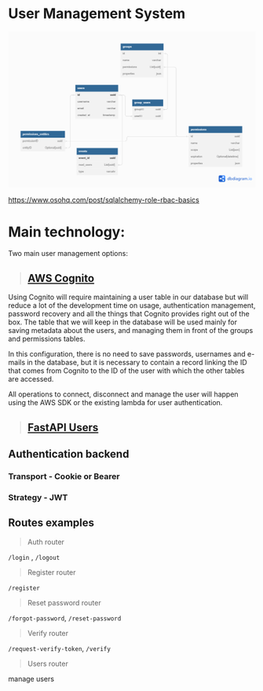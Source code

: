 # User Management System

![basic schema](./image/basic_schema.png)


https://www.osohq.com/post/sqlalchemy-role-rbac-basics


# Main technology:

Two main user management options:

> ## [AWS Cognito](https://aws.amazon.com/cognito/)

Using Cognito will require maintaining a user table in our database but will reduce a lot of the development time on usage, authentication management, password recovery and all the things that Cognito provides right out of the box. The table that we will keep in the database will be used mainly for saving metadata about the users, and managing them in front of the groups and permissions tables.

In this configuration, there is no need to save passwords, usernames and e-mails in the database, but it is necessary to contain a record linking the ID that comes from Cognito to the ID of the user with which the other tables are accessed.

All operations to connect, disconnect and manage the user will happen using the AWS SDK or the existing lambda for user authentication.


> ## [FastAPI Users](https://fastapi-users.github.io/fastapi-users/10.2/)

## Authentication backend

### Transport - Cookie or Bearer

### Strategy - JWT

## Routes examples

> Auth router

`/login` , `/logout`

> Register router

`/register`

> Reset password router

`/forgot-password`, `/reset-password`

> Verify router

`/request-verify-token`, `/verify`

> Users router

manage users




